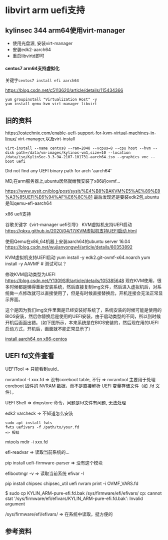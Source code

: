 # libvirt arm uefi支持

## kylinsec 344 arm64使用virt-manager

* 使用光盘源, 安装virt-manager
* 安装edk2-aarch64
* 重启libvirtd即可

#### centos7 arm64支持虚拟化

关键字`centos7 install efi aarch64`

https://blog.csdn.net/c5113620/article/details/115434366

```
yum groupinstall "Virtualization Host" -y
yum install qemu-kvm virt-manager libvirt
```

## 旧的资料

https://ostechnix.com/enable-uefi-support-for-kvm-virtual-machines-in-linux/
virt-manager,以及virt-install
```
virt-install --name centos8 --ram=2048 --vcpus=8 --cpu host --hvm --disk path=/data/vm-images/kylinos-vm1,size=10 --location /data/iso/KylinSec-3.3-9A-2107-101731-aarch64.iso --graphics vnc --boot uefi
```

Did not find any UEFI binary path for arch 'aarch64'

MD,在arm服务器上,ubuntu居然就给我安装了x86的ovmf...

https://www.sysit.cn/blog/post/sysit/%E4%B8%BAKVM%E5%AE%89%E8%A3%85UEFI%E6%94%AF%E6%8C%81
最后发现还是要装edk2包,ubuntu是叫qemu-efi-aarch64



x86 uefi支持



谷歌关键字《virt-manager uefi引导》
KVM虚拟机支持UEFI启动
https://qkxu.github.io/2020/04/17/KVM虚拟机支持UEFI启动.html

使用Qemu在x86_64机器上安装aarch64的ubuntu server 16.04
https://blog.csdn.net/wujianyongw4/article/details/80353892

KVM虚拟机支持UEFI启动
yum install -y edk2.git-ovmf-x64.noarch
yum install -y AAVMF # 测试可以？



修改KVM启动类型为UEFI
https://blog.csdn.net/Y1309SIR/article/details/105385648
现在KVM使用，很多时候都是懒得重新安装系统，然后直接复制img文件，然后进入虚拟机后，对系统做一点修改就可以直接使用了，但是有时候直接替换后，开机连接会无法正常显示界面。

这个是因为我们img文件里面是已经安装好系统了，系统安装的时候可能是使用的BIOS安装，然后你替换后是使用的UEFI安装，由于启动类型的不同，所以到时候开机后画面出错。（如下图所示，本来系统是在BIOS安装的，然后现在用的UEFI启动方式，开机后，画面就不能正常显示了）

[install aarch64 on x86-centos](https://medium.com/%E9%AB%94%E9%A9%97%E4%BA%BA%E7%94%9F-touch-life/install-aarch64-on-x86-centos-c35919f798a9)

## UEFI fd文件查看

UEFITool
=> 只能看到uuid..

nvramtool -l xxx.fd
=> 没有coreboot table, 不行
=> nvramtool 主要用于处理 coreboot 固件的 NVRAM 数据，而不是直接解析 UEFI 变量存储文件（如 .fd 文件）。

UEFI Shell
=> dmpstore 命令，问题是fd文件有问题, 无法处理

edk2 varcheck
=> 不知道怎么安装

```
sudo apt install fwts
fwts uefivars -f /path/to/your.fd
=> 报错
```

mtools
mdir -i xxx.fd

efi-readvar
=> 读取当前系统的...

pip install uefi-firmware-parser
=> 没有这个模块

efibootmgr -v
=> 读取当前系统
efivar -l 

pip install chipsec
chipsec_util uefi nvram print -i OVMF_VARS.fd

$ sudo cp KYLIN_ARM-pure-efi.fd.bak /sys/firmware/efi/efivars/
cp: cannot stat '/sys/firmware/efi/efivars/KYLIN_ARM-pure-efi.fd.bak': Invalid argument

/sys/firmware/efi/efivars/
=> 在系统中读取，挺方便的


## 参考资料
